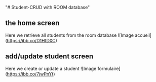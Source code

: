"# Student-CRUD with ROOM database"
## the home screen
Here we retrieve all students from the room database
![Image accueil] (https://ibb.co/D1HtDXC)
## add/update student screen
Here we create or update a student
![Image formulaire] (https://ibb.co/7jwPnYt)
